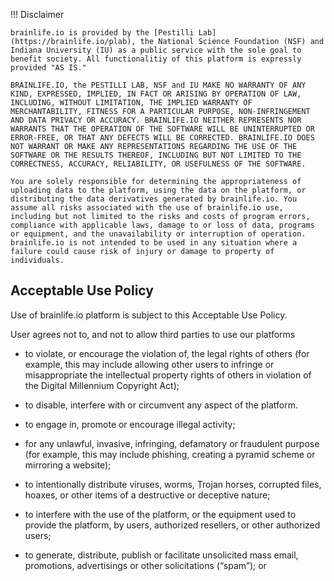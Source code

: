 
!!! Disclaimer

    brainlife.io is provided by the [Pestilli Lab](https://brainlife.io/plab), the National Science Foundation (NSF) and Indiana University (IU) as a public service with the sole goal to benefit society. All functionalitiy of this platform is expressly provided "AS IS." 
    
    BRAINLIFE.IO, the PESTILLI LAB, NSF and IU MAKE NO WARRANTY OF ANY KIND, EXPRESSED, IMPLIED, IN FACT OR ARISING BY OPERATION OF LAW, INCLUDING, WITHOUT LIMITATION, THE IMPLIED WARRANTY OF MERCHANTABILITY, FITNESS FOR A PARTICULAR PURPOSE, NON-INFRINGEMENT AND DATA PRIVACY OR ACCURACY. BRAINLIFE.IO NEITHER REPRESENTS NOR WARRANTS THAT THE OPERATION OF THE SOFTWARE WILL BE UNINTERRUPTED OR ERROR-FREE, OR THAT ANY DEFECTS WILL BE CORRECTED. BRAINLIFE.IO DOES NOT WARRANT OR MAKE ANY REPRESENTATIONS REGARDING THE USE OF THE SOFTWARE OR THE RESULTS THEREOF, INCLUDING BUT NOT LIMITED TO THE CORRECTNESS, ACCURACY, RELIABILITY, OR USEFULNESS OF THE SOFTWARE.

    You are solely responsible for determining the appropriateness of uploading data to the platform, using the data on the platform, or distributing the data derivatives generated by brainlife.io. You assume all risks associated with the use of brainlife.io use, including but not limited to the risks and costs of program errors, compliance with applicable laws, damage to or loss of data, programs or equipment, and the unavailability or interruption of operation. brainlife.io is not intended to be used in any situation where a failure could cause risk of injury or damage to property of individuals. 

## Acceptable Use Policy

Use of brainlife.io platform is subject to this Acceptable Use Policy.

User agrees not to, and not to allow third parties to use our platforms

* to violate, or encourage the violation of, the legal rights of others (for example, this may include allowing other users to infringe or misappropriate the intellectual property rights of others in violation of the Digital Millennium Copyright Act);

* to disable, interfere with or circumvent any aspect of the platform.

* to engage in, promote or encourage illegal activity;

* for any unlawful, invasive, infringing, defamatory or fraudulent purpose (for example, this may include phishing, creating a pyramid scheme or mirroring a website);

* to intentionally distribute viruses, worms, Trojan horses, corrupted files, hoaxes, or other items of a destructive or deceptive nature;

* to interfere with the use of the platform, or the equipment used to provide the platform, by users, authorized resellers, or other authorized users;

* to generate, distribute, publish or facilitate unsolicited mass email, promotions, advertisings or other solicitations (“spam”); or

